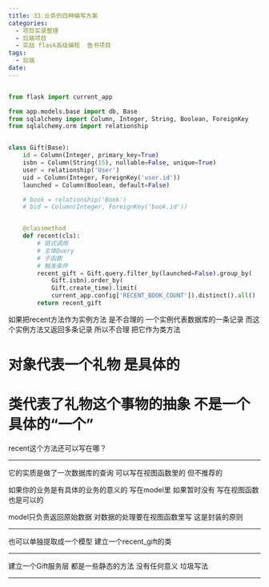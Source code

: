 ```yaml
---
title: 33.业务的四种编写方案
categories:
  - 项目实录整理
  - 后端项目
  - 实战 flask高级编程  鱼书项目
tags:
  - 后端
date:
---
```


```python

from flask import current_app

from app.models.base import db, Base
from sqlalchemy import Column, Integer, String, Boolean, ForeignKey
from sqlalchemy.orm import relationship


class Gift(Base):
    id = Column(Integer, primary_key=True)
    isbn = Column(String(15), nullable=False, unique=True)
    user = relationship('User')
    uid = Column(Integer, ForeignKey('user.id'))
    launched = Column(Boolean, default=False)

    # book = relationship('Book')
    # bid = Column(Integer, ForeignKey('book.id'))


    @classmethod
    def recent(cls):
        # 链式调用
        # 主体Query
        # 子函数
        # 触发条件
        recent_gift = Gift.query.filter_by(launched=False).group_by(
            Gift.isbn).order_by(
            Gift.create_time).limit(
            current_app.config['RECENT_BOOK_COUNT']).distinct().all()
        return recent_gift

```


如果把recent方法作为实例方法 是不合理的 一个实例代表数据库的一条记录
而这个实例方法又返回多条记录
所以不合理
把它作为类方法

# 对象代表一个礼物 是具体的
# 类代表了礼物这个事物的抽象 不是一个具体的“一个”



recent这个方法还可以写在哪？

------------------

它的实质是做了一次数据库的查询 可以写在视图函数里的 但不推荐的

如果你的业务是有具体的业务的意义的 写在model里  如果暂时没有  写在视图函数 也是可以的

model只负责返回原始数据  对数据的处理要在视图函数里写 这是封装的原则

------------------

也可以单独提取成一个模型
建立一个recent_gift的类

------------------

建立一个Gift服务层  都是一些静态的方法 没有任何意义 垃圾写法

------------------
